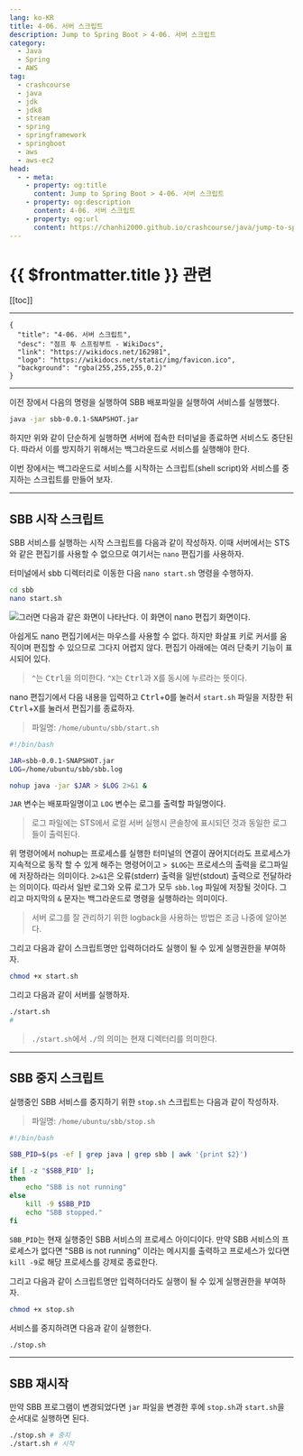 ```yaml
---
lang: ko-KR
title: 4-06. 서버 스크립트
description: Jump to Spring Boot > 4-06. 서버 스크립트
category:
  - Java
  - Spring
  - AWS
tag: 
  - crashcourse
  - java
  - jdk
  - jdk8
  - stream
  - spring
  - springframework
  - springboot
  - aws
  - aws-ec2
head:
  - - meta:
    - property: og:title
      content: Jump to Spring Boot > 4-06. 서버 스크립트
    - property: og:description
      content: 4-06. 서버 스크립트
    - property: og:url
      content: https://chanhi2000.github.io/crashcourse/java/jump-to-spring-boot/04F.html
---
```


# {{ $frontmatter.title }} 관련

[[toc]]

---

```component VPCard
{
  "title": "4-06. 서버 스크립트",
  "desc": "점프 투 스프링부트 - WikiDocs",
  "link": "https://wikidocs.net/162981",
  "logo": "https://wikidocs.net/static/img/favicon.ico",
  "background": "rgba(255,255,255,0.2)"
}
```

---

이전 장에서 다음의 명령을 실행하여 SBB 배포파일을 실행하여 서비스를 실행했다.

```sh
java -jar sbb-0.0.1-SNAPSHOT.jar
```
하지만 위와 같이 단순하게 실행하면 서버에 접속한 터미널을 종료하면 서비스도 중단된다. 따라서 이를 방지하기 위해서는 백그라운드로 서비스를 실행해야 한다.

이번 장에서는 백그라운드로 서비스를 시작하는 스크립트(shell script)와 서비스를 중지하는 스크립트를 만들어 보자.

---

## SBB 시작 스크립트

SBB 서비스를 실행하는 시작 스크립트를 다음과 같이 작성하자. 이때 서버에서는 STS와 같은 편집기를 사용할 수 없으므로 여기서는 `nano` 편집기를 사용하자.

터미널에서 sbb 디렉터리로 이동한 다음 `nano start.sh` 명령을 수행하자.

```sh
cd sbb
nano start.sh
```

![그러면 다음과 같은 화면이 나타난다. 이 화면이 nano 편집기 화면이다.](https://wikidocs.net/images/page/162981/O_4-06_1.png)

아쉽게도 nano 편집기에서는 마우스를 사용할 수 없다. 하지만 화살표 키로 커서를 움직이며 편집할 수 있으므로 그다지 어렵지 않다. 편집기 아래에는 여러 단축키 기능이 표시되어 있다.

> `^`는 <kbd>Ctrl</kbd>을 의미한다. `^X`는 <kbd>Ctrl</kbd>과 <kbd>X</kbd>를 동시에 누르라는 뜻이다.

nano 편집기에서 다음 내용을 입력하고 <kbd>Ctrl</kbd>+<kbd>O</kbd>를 눌러서 <FontIcon icon="iconfont icon-shell"/>`start.sh` 파일을 저장한 뒤 <kbd>Ctrl</kbd>+<kbd>X</kbd>를 눌러서 편집기를 종료하자.

> 파일명: <FontIcon icon="fas fa-folder-open"/>`/home/ubuntu/sbb/`<FontIcon icon="iconfont icon-shell"/>`start.sh`

```sh
#!/bin/bash

JAR=sbb-0.0.1-SNAPSHOT.jar
LOG=/home/ubuntu/sbb/sbb.log

nohup java -jar $JAR > $LOG 2>&1 &
```

`JAR` 변수는 배포파일명이고 `LOG` 변수는 로그를 출력할 파일명이다.

> 로그 파일에는 STS에서 로컬 서버 실행시 콘솔창에 표시되던 것과 동일한 로그들이 출력된다.

위 명령어에서 nohup는 프로세스를 실행한 터미널의 연결이 끊어지더라도 프로세스가 지속적으로 동작 할 수 있게 해주는 명령어이고 `> $LOG`는 프로세스의 출력을 로그파일에 저장하라는 의미이다. `2>&1`은 오류(stderr) 출력을 일반(stdout) 출력으로 전달하라는 의미이다. 따라서 일반 로그와 오류 로그가 모두 <FontIcon icon="iconfont icon-file"/>`sbb.log` 파일에 저장될 것이다. 그리고 마지막의 `&` 문자는 백그라운드로 명령을 실행하라는 의미이다.

> 서버 로그를 잘 관리하기 위한 logback을 사용하는 방법은 조금 나중에 알아본다.

그리고 다음과 같이 스크립트명만 입력하더라도 실행이 될 수 있게 실행권한을 부여하자.

```sh
chmod +x start.sh
```

그리고 다음과 같이 서버를 실행하자.

```sh
./start.sh
#
```

> `./start.sh`에서 `./`의 의미는 현재 디렉터리를 의미한다.

---

## SBB 중지 스크립트

실행중인 SBB 서비스를 중지하기 위한 <FontIcon icon="iconfont icon-shell"/>`stop.sh` 스크립트는 다음과 같이 작성하자.

> 파일명: <FontIcon icon="fas fa-folder-open"/>`/home/ubuntu/sbb/`<FontIcon icon="iconfont icon-shell"/>`stop.sh`

```sh
#!/bin/bash

SBB_PID=$(ps -ef | grep java | grep sbb | awk '{print $2}')

if [ -z "$SBB_PID" ];
then
    echo "SBB is not running"
else
    kill -9 $SBB_PID
    echo "SBB stopped."
fi
```

`SBB_PID`는 현재 실행중인 SBB 서비스의 프로세스 아이디이다. 만약 SBB 서비스의 프로세스가 없다면 "SBB is not running" 이라는 메시지를 출력하고 프로세스가 있다면 `kill -9`로 해당 프로세스를 강제로 종료한다.

그리고 다음과 같이 스크립트명만 입력하더라도 실행이 될 수 있게 실행권한을 부여하자.

```sh
chmod +x stop.sh
```

서비스를 중지하려면 다음과 같이 실행한다.

```sh
./stop.sh
```

---

## SBB 재시작

만약 SBB 프로그램이 변경되었다면 <FontIcon icon="iconfont icon-java"/>`jar` 파일을 변경한 후에 <FontIcon icon="iconfont icon-shell"/>`stop.sh`과 <FontIcon icon="iconfont icon-shell"/>`start.sh`을 순서대로 실행하면 된다.

```sh
./stop.sh # 중지
./start.sh # 시작